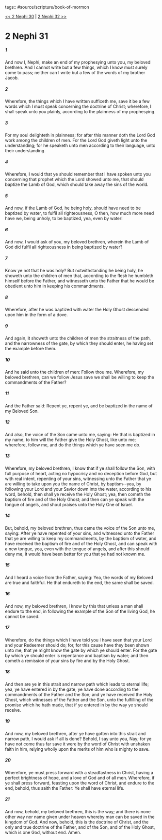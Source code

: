 tags:: #source/scripture/book-of-mormon

[<< 2 Nephi 30](book-of-mormon/02_2_Nephi/2_Nephi_30.md) | [2 Nephi 32 >>](book-of-mormon/02_2_Nephi/2_Nephi_32.md)

# 2 Nephi 31

##### 1

And now I, Nephi, make an end of my prophesying unto you, my beloved brethren. And I cannot write but a few things, which I know must surely come to pass; neither can I write but a few of the words of my brother Jacob.

##### 2

Wherefore, the things which I have written sufficeth me, save it be a few words which I must speak concerning the doctrine of Christ; wherefore, I shall speak unto you plainly, according to the plainness of my prophesying.

##### 3

For my soul delighteth in plainness; for after this manner doth the Lord God work among the children of men. For the Lord God giveth light unto the understanding; for he speaketh unto men according to their language, unto their understanding.

##### 4

Wherefore, I would that ye should remember that I have spoken unto you concerning that prophet which the Lord showed unto me, that should baptize the Lamb of God, which should take away the sins of the world.

##### 5

And now, if the Lamb of God, he being holy, should have need to be baptized by water, to fulfil all righteousness, O then, how much more need have we, being unholy, to be baptized, yea, even by water!

##### 6

And now, I would ask of you, my beloved brethren, wherein the Lamb of God did fulfil all righteousness in being baptized by water?

##### 7

Know ye not that he was holy? But notwithstanding he being holy, he showeth unto the children of men that, according to the flesh he humbleth himself before the Father, and witnesseth unto the Father that he would be obedient unto him in keeping his commandments.

##### 8

Wherefore, after he was baptized with water the Holy Ghost descended upon him in the form of a dove.

##### 9

And again, it showeth unto the children of men the straitness of the path, and the narrowness of the gate, by which they should enter, he having set the example before them.

##### 10

And he said unto the children of men: Follow thou me. Wherefore, my beloved brethren, can we follow Jesus save we shall be willing to keep the commandments of the Father?

##### 11

And the Father said: Repent ye, repent ye, and be baptized in the name of my Beloved Son.

##### 12

And also, the voice of the Son came unto me, saying: He that is baptized in my name, to him will the Father give the Holy Ghost, like unto me; wherefore, follow me, and do the things which ye have seen me do.

##### 13

Wherefore, my beloved brethren, I know that if ye shall follow the Son, with full purpose of heart, acting no hypocrisy and no deception before God, but with real intent, repenting of your sins, witnessing unto the Father that ye are willing to take upon you the name of Christ, by baptism--yea, by following your Lord and your Savior down into the water, according to his word, behold, then shall ye receive the Holy Ghost; yea, then cometh the baptism of fire and of the Holy Ghost; and then can ye speak with the tongue of angels, and shout praises unto the Holy One of Israel.

##### 14

But, behold, my beloved brethren, thus came the voice of the Son unto me, saying: After ye have repented of your sins, and witnessed unto the Father that ye are willing to keep my commandments, by the baptism of water, and have received the baptism of fire and of the Holy Ghost, and can speak with a new tongue, yea, even with the tongue of angels, and after this should deny me, it would have been better for you that ye had not known me.

##### 15

And I heard a voice from the Father, saying: Yea, the words of my Beloved are true and faithful. He that endureth to the end, the same shall be saved.

##### 16

And now, my beloved brethren, I know by this that unless a man shall endure to the end, in following the example of the Son of the living God, he cannot be saved.

##### 17

Wherefore, do the things which I have told you I have seen that your Lord and your Redeemer should do; for, for this cause have they been shown unto me, that ye might know the gate by which ye should enter. For the gate by which ye should enter is repentance and baptism by water; and then cometh a remission of your sins by fire and by the Holy Ghost.

##### 18

And then are ye in this strait and narrow path which leads to eternal life; yea, ye have entered in by the gate; ye have done according to the commandments of the Father and the Son; and ye have received the Holy Ghost, which witnesses of the Father and the Son, unto the fulfilling of the promise which he hath made, that if ye entered in by the way ye should receive.

##### 19

And now, my beloved brethren, after ye have gotten into this strait and narrow path, I would ask if all is done? Behold, I say unto you, Nay; for ye have not come thus far save it were by the word of Christ with unshaken faith in him, relying wholly upon the merits of him who is mighty to save.

##### 20

Wherefore, ye must press forward with a steadfastness in Christ, having a perfect brightness of hope, and a love of God and of all men. Wherefore, if ye shall press forward, feasting upon the word of Christ, and endure to the end, behold, thus saith the Father: Ye shall have eternal life.

##### 21

And now, behold, my beloved brethren, this is the way; and there is none other way nor name given under heaven whereby man can be saved in the kingdom of God. And now, behold, this is the doctrine of Christ, and the only and true doctrine of the Father, and of the Son, and of the Holy Ghost, which is one God, without end. Amen.
